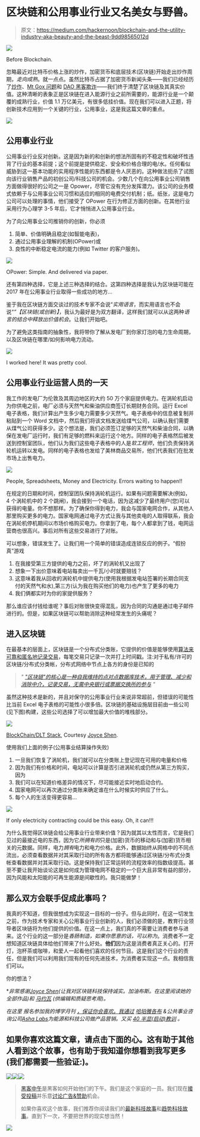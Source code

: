 # 区块链和公用事业行业又名美女与野兽。

> 原文：<https://medium.com/hackernoon/blockchain-and-the-utility-industry-aka-beauty-and-the-beast-9dd98565012d>

![](img/febfc572efcf525571e3b9b56b5dae5a.png)

Before Blockchain.

忽略最近对比特币价格上涨的炒作，加密货币和底层技术(区块链)开始走出炒作周期，*走向成熟*。就一点点。虽然比特币占据了加密货币新闻头条——我们已经经历了[炒作](https://www.ft.com/content/84f50b30-12d2-11e6-91da-096d89bd2173)、[Mt Gox 问题](http://www.coindesk.com/mt-gox-the-history-of-a-failed-bitcoin-exchange/)和 [DAO 黑客欺诈](https://www.wired.com/2016/06/50-million-hack-just-showed-dao-human/)——我们终于清楚了区块链及其真实价值。这种清晰的表象正是区块链在进入能源行业之前所需要的，能源行业是一个颠覆的成熟行业，价值 1.1 万亿美元，有很多低挂价值。现在我们可以进入正题，将创新技术应用到一个关键的行业，公用事业，这是我这篇文章的重点。

![](img/90a3f0af863671561a50a017c0739320.png)

## 公用事业行业

公用事业行业反对创新。这是因为新的和创新的想法所固有的不稳定性和破坏性违背了行业的基本前提；这个前提是提供稳定、安全和价格合理的电/水。任何看似威胁到这一基本功能的实用程序性能的东西都是令人厌恶的。这种做法扼杀了试图向该行业销售产品的初创公司/科技公司的机会。少数几个在向公用事业公司销售方面做得很好的公司之一是 Opower，尽管它没有充分发挥潜力。该公司的业务模式依赖于与公用事业公司习惯和适应的相同的电费交付机制；纸。纸张，这是电力公司可以处理的事情，他们接受了 OPower 在行为修正方面的创新。在其他行业采用行为心理学 3-5 年后，它才悄悄进入公用事业行业。

为了向公用事业公司推销你的创新，你必须

1.  简单、价值明确且稳定(如智能电表)，
2.  通过公用事业理解的机制(OPower)或
3.  良性的中断稳定电流的能力(例如 Twitter 的客户服务)。

![](img/c1ce1ff1f092cf4eac5879babee3ab56.png)

OPower: Simple. And delivered via paper.

还有第四种选择，它是上述三种选择的结合。这第四种选择是我认为区块链可能在 2017 年在公用事业行业取得一些成功的地方…

鉴于我在区块链方面交谈过的技术专家不会说“*实用语言*，而实用语言也不会说“*”【区块链(或创新)】*，我认为最好是为双方翻译，这样我们就可以从这两种*语言的结合中释放出价值机会*。让我们开始吧。

为了避免这类指南的抽象性，我将带你了解从发电厂到你家灯泡的电力生命周期，以及区块链在哪里/如何影响电力流动。

![](img/4e9dacd6e1fdc4a9750d4851950f12be.png)

I worked here! It was pretty cool.

## 公用事业行业运营人员的一天

我工作的发电厂为伦敦及其周边地区的大约 50 万个家庭提供电力。在涡轮机启动为你供电之前，电厂必须与天然气和柴油供应商签订长期财务合同。运行 Excel 电子表格，我们计算出产生多少电力需要多少天然气。电子表格中的信息被复制并粘贴到一个 Word 文档中，然后我们将该文档发送给煤气公司，以确认我们需要从煤气公司获得多少。这个想法是，我们必须签订足够的天然气和柴油合同，以确保在发电厂运行时，我们有足够的燃料来运行这个地方。同样的电子表格然后被发送到控制室团队，他们认为我们这些电子表格中的人是*软工程师*，他们负责保持涡轮机运转以发电。同样的电子表格也发给了美林商品交易所，他们代表我们在批发市场上出售电力。

![](img/febfc572efcf525571e3b9b56b5dae5a.png)

People, Spreadsheets, Money and Electricity. Errors waiting to happen!!

在规定的日期和时间，控制室团队保持涡轮机运行。如果有问题需要解决(例如，4 个涡轮机中的 2 个跳闸)，我会接到一个电话，因为这减少了最终用户(您)可以获得的电量。你不想那样。为了确保你得到电力，我会与国家电网合作，从其他人那里购买更多的电力。国家电网通过电子方式让我与其他卖电的人取得联系，我会在涡轮机停机期间以市场价格购买电力。你拿到了电，每个人都拿到了钱，电网运营商也很高兴。事后对所有这些交易进行了对账。

可以想象，错误发生了。让我们用一个简单的错误造成连锁反应的例子。“假扮真”游戏

1.  在我接受第三方提供的电力之前，坏了的涡轮机又出现了
2.  想象一下出价意味着电站每卖出一千瓦/小时就要赔钱？
3.  这意味着我从回收的涡轮机中提供电力(使用我根据发电站签署的长期合同支付的天然气和水),第三方(认为我在购买他们的电力)也产生了更多的电力
4.  我们俩都实时为你的家提供服务？

那么谁应该付钱给谁呢？事后对账很快变得混乱，因为合同的沟通是通过电子邮件进行的。但是，如果区块链可以帮助消除这种经常发生的头痛呢？

## 进入区块链

在最基本的层面上，区块链是一个分布式分类账，它提供的价值是能够使用[算法来可靠和匿名地记录交易](http://www.strategy-business.com/article/A-Strategists-Guide-to-Blockchain)，每笔交易只记录一次并打上时间戳。注:对于私有/许可的区块链/分布式分类帐，分布式网络中节点上各方的身份是已知的

> *"* [*"区块链"的核心是一种自我维持的点对点数据库技术，用于管理、减少和消除中介，记录交易，无需中央银行或票据交换所的参与*](http://theconversation.com/how-blockchain-will-transform-our-cities-69561) *"*

虽然这种技术是新的，并且对保守的公用事业行业来说非常超前，但错误的可能性比当前 Excel 电子表格的可能性小很多倍。区块链的基础设施层目前由一些公司(见下图)构建，这些公司选择了可以增加最大价值的堆栈部分。

![](img/6ff598ef8009b88bbad5a8c268ab27c5.png)

[BlockChain/DLT Stack](https://www.linkedin.com/pulse/view-blockchain-dlt-stack-joyce-j-shen?trk=mp-reader-card), Courtesy [Joyce Shen](https://www.linkedin.com/today/author/0_00UNErEwwuau9iL3WyqcnA?trk=prof-sm).

使用我们上面的例子(公用事业结算操作失败)

1.  一旦我们恢复了涡轮机，我们就可以在分类账上登记现在可用的电量和价格
2.  因为我们有价格和时间，电站可以计算是否引进涡轮机或仍然从第三方购买，因为
3.  我们可以在知道价格差异的情况下，尽可能接近实时地启动合约。
4.  国家电网可以再次通过分类账来确定谁在什么时候实时供应了什么。
5.  每个人的生活变得更容易…

![](img/ffb0a36ccfbe1de69c3482db9611ba8f.png)

If only electricity contracting could be this easy. Oh, it can!!!

为什么我觉得区块链会给公用事业行业带来价值？因为就其以太性而言，它是我们见过的最接近电的东西，因为它*所拥有的*只是(加密)货币的移动和与(加密)货币相关的元数据。同样，电力*拥有*电力和电力价格。此外，数据始终从网格中的不同点流出，必须查看数据并对其采取行动的所有各方都将能够通过区块链/分布式分类帐查看数据并对其采取行动。这是保持我们正常运转的流程效率的指数级提高。甚至不要让我开始谈论这是如何成为管理电网不稳定的一个巨大且非常有益的部分，因为风能和太阳能的可再生能源是间歇性的。我只能做梦！

## 那么双方会联手促成此事吗？

我真的不知道，但我很想成为实现这一目标的一份子。但与此同时，在这一切发生之前，作为技术专家和关心公用事业行业创新的人，我们必须做的是，教育行业领导者区块链将为他们提供的价值。在这一点上，我们真的不需要让消费者参与进来。这个行业的这一部分是*香肠制造，如果你愿意的话，可以称为*。消费者不一定想知道区块链具体给他们带来了什么好处。**他们**因为这是消费者真正关心的。打开灯，泡杯茶或咖啡，和爱人一起看他们喜欢的任何节目。这是我们这个行业的责任，但是我们可以利用我们现有的任何先进技术，为消费者实现这一点。我相信我们可以。

你的想法？

**非常感谢*[*Joyce Shen*](https://www.linkedin.com/in/joycejshen)*(让我对区块链科技保持诚实。加油布斯。在这里阅读她的全部作品)和* [*马约瓦*](https://www.linkedin.com/in/mayowafabode) *(供编辑和质疑思考用)。*

*在这里* *报名参加我的博学月刊* [*，保证你会喜欢。我通过*](https://www.getrevue.co/profile/seyifabo?utm_campaign=Issue&utm_content=forwarded&utm_medium=email&utm_source=Seyi+Fabode) [*哈珀雅各布*](http://harperjacobs.com) *&公共事业咨询公司*[*Asha Labs*](http://www.asha-labs.com)*为能源和科技公司做产品营销。又买* [*40 半显(启动)教训*](http://www.amazon.com/dp/B01MQSYHNH) *。*

## 如果你喜欢这篇文章，请点击下面的心。这有助于其他人看到这个故事，也有助于我知道你想看到我写更多(我们都需要一些验证:)。

[![](img/50ef4044ecd4e250b5d50f368b775d38.png)](http://bit.ly/HackernoonFB)[![](img/979d9a46439d5aebbdcdca574e21dc81.png)](https://goo.gl/k7XYbx)[![](img/2930ba6bd2c12218fdbbf7e02c8746ff.png)](https://goo.gl/4ofytp)

> [黑客中午](http://bit.ly/Hackernoon)是黑客如何开始他们的下午。我们是这个家庭的一员。我们现在[接受投稿](http://bit.ly/hackernoonsubmission)并乐意[讨论广告&赞助](mailto:partners@amipublications.com)机会。
> 
> 如果你喜欢这个故事，我们推荐你阅读我们的[最新科技故事](http://bit.ly/hackernoonlatestt)和[趋势科技故事](https://hackernoon.com/trending)。直到下一次，不要把世界的现实想当然！

![](img/be0ca55ba73a573dce11effb2ee80d56.png)